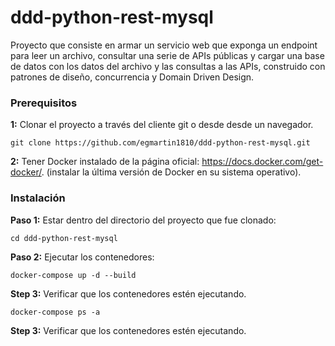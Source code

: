 # ddd-python-rest-mysql
Proyecto que consiste en armar un servicio web que exponga un endpoint para leer un archivo, consultar una serie de APIs públicas y cargar una base de datos con los datos del archivo y las consultas a las APIs, construido con patrones de diseño, concurrencia y Domain Driven Design.

### Prerequisitos

**1:** Clonar el proyecto a través del cliente git o desde desde un navegador.
```
git clone https://github.com/egmartin1810/ddd-python-rest-mysql.git
```
**2:** Tener Docker instalado de la página oficial: https://docs.docker.com/get-docker/. (instalar la última versión de Docker en su sistema operativo).

### Instalación

**Paso 1:** Estar dentro del directorio del proyecto que fue clonado:

```
cd ddd-python-rest-mysql
```

**Paso 2:** Ejecutar los contenedores:

```
docker-compose up -d --build 
```
**Step 3:** Verificar que los contenedores estén ejecutando.

```
docker-compose ps -a
```

**Step 3:** Verificar que los contenedores estén ejecutando.

